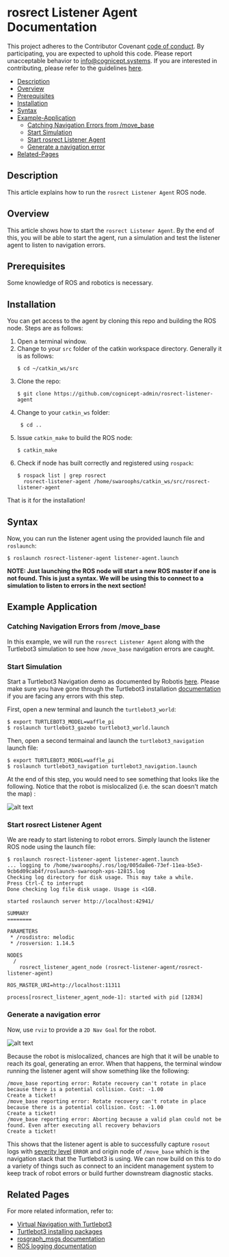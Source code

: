 # rosrect Listener Agent Documentation 

This project adheres to the Contributor Covenant [code of conduct](https://github.com/cognicept-admin/rosrect/blob/master/CODE_OF_CONDUCT.md). By participating, you are expected to uphold this code. Please report unacceptable behavior to [info@cognicept.systems](mailto:info@cognicept.systems). If you are interested in contributing, please refer to the guidelines [here](https://github.com/cognicept-admin/rosrect/blob/master/CONTRIBUTING.md).  

- [Description](#description)
- [Overview](#overview)
- [Prerequisites](#prerequisites)
- [Installation](#installation)
- [Syntax](#syntax)
- [Example-Application](#example-application)
    * [Catching Navigation Errors from /move_base](catching-navigation-errors-from-/move_base)
    * [Start Simulation](#start-simulation)
    * [Start rosrect Listener Agent](#start-rosrect-listener-agent)
    * [Generate a navigation error](#generate-a-navigation-error)
- [Related-Pages](#related-pages)

## Description
This article explains how to run the `rosrect Listener Agent` ROS node.

## Overview
This article shows how to start the `rosrect Listener Agent`. By the end of this, you will be able to start the agent, run a simulation and test the listener agent to listen to navigation errors.

## Prerequisites
Some knowledge of ROS and robotics is necessary.

## Installation

You can get access to the agent by cloning this repo and building the ROS node. Steps are as follows:

1. Open a terminal window.
2. Change to your `src` folder of the catkin workspace directory. Generally it is as follows:
    ```
    $ cd ~/catkin_ws/src
    ```
3. Clone the repo:
    ```git
    $ git clone https://github.com/cognicept-admin/rosrect-listener-agent
    ```
4. Change to your `catkin_ws` folder:
   ```
    $ cd ..
    ``` 
5. Issue `catkin_make` to build the ROS node:
    ```
    $ catkin_make
    ```
6. Check if node has built correctly and registered using `rospack`:
    ```
    $ rospack list | grep rosrect
      rosrect-listener-agent /home/swaroophs/catkin_ws/src/rosrect-listener-agent
    ```
That is it for the installation!

## Syntax
Now, you can run the listener agent using the provided launch file and `roslaunch`:
```
$ roslaunch rosrect-listener-agent listener-agent.launch 
```
**NOTE: Just launching the ROS node will start a new ROS master if one is not found. This is just a syntax. We will be using this to connect to a simulation to listen to errors in the next section!**

## Example Application

### Catching Navigation Errors from /move_base
In this example, we will run the `rosrect Listener Agent` along with the Turtlebot3 simulation to see how `/move_base` navigation errors are caught.

### Start Simulation
Start a Turtlebot3 Navigation demo as documented by Robotis [here][1]. Please make sure you have gone through the Turtlebot3 installation [documentation][2] if you are facing any errors with this step.

First, open a new terminal and launch the `turtlebot3_world`:
```
$ export TURTLEBOT3_MODEL=waffle_pi
$ roslaunch turtlebot3_gazebo turtlebot3_world.launch
```

Then, open a second termainal and launch the `turtlebot3_navigation` launch file:
```
$ export TURTLEBOT3_MODEL=waffle_pi
$ roslaunch turtlebot3_navigation turtlebot3_navigation.launch
```

At the end of this step, you would need to see something that looks like the following. Notice that the robot is mislocalized (i.e. the scan doesn't match the map) :

![alt text](/docs/images/Mislocalized.png "Turtlebot mislocalized")

### Start rosrect Listener Agent
We are ready to start listening to robot errors. Simply launch the listener ROS node using the launch file:
```
$ roslaunch rosrect-listener-agent listener-agent.launch 
... logging to /home/swaroophs/.ros/log/005da8e6-73ef-11ea-b5e3-9cb6d09cab4f/roslaunch-swarooph-xps-12815.log
Checking log directory for disk usage. This may take a while.
Press Ctrl-C to interrupt
Done checking log file disk usage. Usage is <1GB.

started roslaunch server http://localhost:42941/

SUMMARY
========

PARAMETERS
 * /rosdistro: melodic
 * /rosversion: 1.14.5

NODES
  /
    rosrect_listener_agent_node (rosrect-listener-agent/rosrect-listener-agent)

ROS_MASTER_URI=http://localhost:11311

process[rosrect_listener_agent_node-1]: started with pid [12834]
```

### Generate a navigation error
Now, use `rviz` to provide a `2D Nav Goal` for the robot. 

![alt text](/docs/images/NavGoal.png "Navigation Goal in rviz")

Because the robot is mislocalized, chances are high that it will be unable to reach its goal, generating an error. When that happens, the terminal window running the listener agent will show something like the following:
```
/move_base reporting error: Rotate recovery can't rotate in place because there is a potential collision. Cost: -1.00
Create a ticket!
/move_base reporting error: Rotate recovery can't rotate in place because there is a potential collision. Cost: -1.00
Create a ticket!
/move_base reporting error: Aborting because a valid plan could not be found. Even after executing all recovery behaviors
Create a ticket!
```

This shows that the listener agent is able to successfully capture `rosout` logs with [severity level][3] `ERROR` and origin node of `/move_base` which is the navigation stack that the Turtlebot3 is using. We can now build on this to do a variety of things such as connect to an incident management system to keep track of robot errors or build further downstream diagnostic stacks.

## Related Pages
For more related information, refer to:

* [Virtual Navigation with Turtlebot3][1]
* [Turtlebot3 installing packages][2]
* [rosgraph_msgs documentation][3]
* [ROS logging documentation][4]

[1]: http://emanual.robotis.com/docs/en/platform/turtlebot3/simulation/#virtual-navigation-with-turtlebot3
[2]: http://emanual.robotis.com/docs/en/platform/turtlebot3/pc_setup/#install-dependent-ros-packages
[3]: http://docs.ros.org/api/rosgraph_msgs/html/msg/Log.html
[4]: http://wiki.ros.org/roscpp/Overview/Logging
